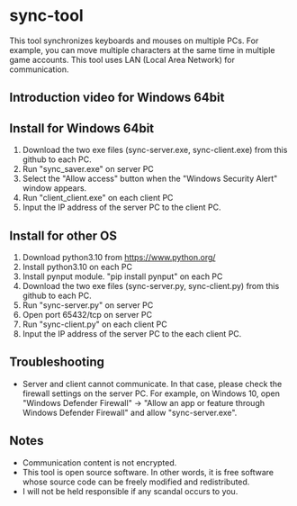 # sync-tool

This tool synchronizes keyboards and mouses on multiple PCs.
For example, you can move multiple characters at the same time in multiple game accounts.
This tool uses LAN (Local Area Network) for communication.

## Introduction video for Windows 64bit


## Install for Windows 64bit
1. Download the two exe files (sync-server.exe, sync-client.exe) from this github to each PC.
2. Run "sync_saver.exe" on server PC
3. Select the "Allow access" button when the "Windows Security Alert" window appears.
4. Run "client_client.exe" on each client PC
5. Input the IP address of the server PC to the client PC.

## Install for other OS
1. Download python3.10 from https://www.python.org/
2. Install python3.10 on each PC
3. Install pynput module. "pip install pynput" on each PC
4. Download the two exe files (sync-server.py, sync-client.py) from this github to each PC.
5. Run "sync-server.py" on server PC
6. Open port 65432/tcp on server PC
7. Run "sync-client.py" on each client PC
8. Input the IP address of the server PC to the each client PC.

## Troubleshooting
* Server and client cannot communicate. In that case, please check the firewall settings on the server PC. For example, on Windows 10, open "Windows Defender Firewall" -> "Allow an app or feature through Windows Defender Firewall" and allow "sync-server.exe".

## Notes
* Communication content is not encrypted.
* This tool is open source software. In other words, it is free software whose source code can be freely modified and redistributed.
* I will not be held responsible if any scandal occurs to you.





